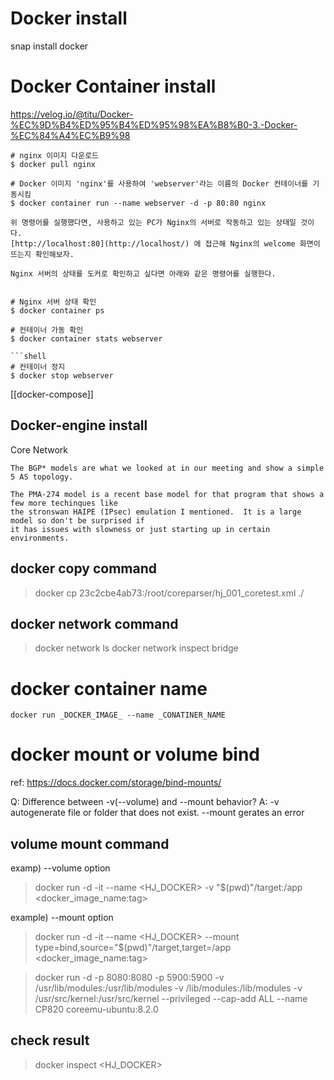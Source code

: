 
# Docker install 
snap install docker 



# Docker Container install 
https://velog.io/@titu/Docker-%EC%9D%B4%ED%95%B4%ED%95%98%EA%B8%B0-3.-Docker-%EC%84%A4%EC%B9%98

```shell
# nginx 이미지 다운로드
$ docker pull nginx

# Docker 이미지 'nginx'를 사용하여 'webserver'라는 이름의 Docker 컨테이너를 기동시킴
$ docker container run --name webserver -d -p 80:80 nginx

위 명령어를 실행했다면, 사용하고 있는 PC가 Nginx의 서버로 작동하고 있는 상태일 것이다.  
[http://localhost:80](http://localhost/) 에 접근해 Nginx의 welcome 화면이 뜨는지 확인해보자.

Nginx 서버의 상태를 도커로 확인하고 싶다면 아래와 같은 명령어를 실행한다.


# Nginx 서버 상태 확인
$ docker container ps

# 컨테이너 가동 확인
$ docker container stats webserver

```shell
# 컨테이너 정지
$ docker stop webserver
```

[[docker-compose]]


## Docker-engine install 

Core Network
```ad-note
The BGP* models are what we looked at in our meeting and show a simple 5 AS topology.

The PMA-274 model is a recent base model for that program that shows a few more techinques like 
the stronswan HAIPE (IPsec) emulation I mentioned.  It is a large model so don't be surprised if 
it has issues with slowness or just starting up in certain environments.
```


## docker copy command 
>docker cp 23c2cbe4ab73:/root/coreparser/hj_001_coretest.xml ./

## docker network command
>docker network ls
>docker network inspect bridge

# docker container name 

```shell
docker run _DOCKER_IMAGE_ --name _CONATINER_NAME
```

# docker mount or volume bind 
ref: https://docs.docker.com/storage/bind-mounts/


Q: Difference between -v(--volume) and --mount behavior? 
A: -v autogenerate file or folder that does not exist. --mount gerates an error

## volume mount command 
examp) --volume option 
> docker run -d -it --name <HJ_DOCKER> -v "$(pwd)"/target:/app <docker_image_name:tag> 

example) --mount option
> docker run -d -it --name <HJ_DOCKER> --mount type=bind,source="$(pwd)"/target,target=/app <docker_image_name:tag>


> docker run -d -p 8080:8080 -p 5900:5900 -v /usr/lib/modules:/usr/lib/modules -v /lib/modules:/lib/modules -v /usr/src/kernel:/usr/src/kernel --privileged --cap-add ALL --name CP820 coreemu-ubuntu:8.2.0 

## check result 
> docker inspect <HJ_DOCKER>


